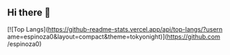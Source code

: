 ## Hi there 👋

<!--
**espinoza0/espinoza0** is a ✨ _special_ ✨ repository because its `README.md` (this file) appears on your GitHub profile.

Here are some ideas to get you started:

- 🔭 I’m currently working on ...
- 🌱 I’m currently learning ...
- 👯 I’m looking to collaborate on ...
- 🤔 I’m looking for help with ...
- 💬 Ask me about ...
- 📫 How to reach me: ...
- 😄 Pronouns: ...
- ⚡ Fun fact: ...
-->

[![Top
Langs](https://github-readme-stats.vercel.app/api/top-langs/?usern
ame=espinoza0&layout=compact&theme=tokyonight)](https://github.com
/espinoza0)
